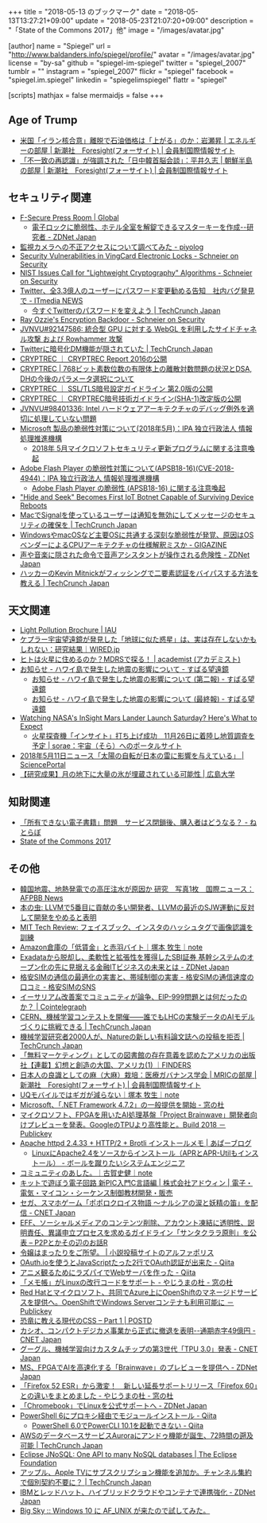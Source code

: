 +++
title = "2018-05-13 のブックマーク"
date =  "2018-05-13T13:27:21+09:00"
update = "2018-05-23T21:07:20+09:00"
description = "「State of the Commons 2017」他"
image = "/images/avatar.jpg"

[author]
name      = "Spiegel"
url       = "http://www.baldanders.info/spiegel/profile/"
avatar    = "/images/avatar.jpg"
license   = "by-sa"
github    = "spiegel-im-spiegel"
twitter   = "spiegel_2007"
tumblr    = ""
instagram = "spiegel_2007"
flickr    = "spiegel"
facebook  = "spiegel.im.spiegel"
linkedin  = "spiegelimspiegel"
flattr    = "spiegel"

[scripts]
  mathjax = false
  mermaidjs = false
+++

## Age of Trump

- [米国「イラン核合意」離脱で石油価格は「上がる」のか：岩瀬昇 | エネルギーの部屋 | 新潮社　Foresight(フォーサイト) | 会員制国際情報サイト](http://www.fsight.jp/articles/-/43677)
- [「不一致の再認識」が強調された「日中韓首脳会談」：平井久志 | 朝鮮半島の部屋 | 新潮社　Foresight(フォーサイト) | 会員制国際情報サイト](http://www.fsight.jp/articles/-/43686)

## セキュリティ関連

- [F-Secure Press Room | Global](https://press.f-secure.com/2018/04/25/f-secure-researchers-master-keys-to-hotels-can-be-created-out-of-thin-air/)
    - [電子ロックに脆弱性、ホテル全室を解錠できるマスターキーを作成--研究者 - ZDNet Japan](https://japan.zdnet.com/article/35118385/)
- [監視カメラへの不正アクセスについて調べてみた - piyolog](http://d.hatena.ne.jp/Kango/20180428/1524936297)
- [Security Vulnerabilities in VingCard Electronic Locks - Schneier on Security](https://www.schneier.com/blog/archives/2018/04/security_vulner_14.html)
- [NIST Issues Call for "Lightweight Cryptography" Algorithms - Schneier on Security](https://www.schneier.com/blog/archives/2018/05/nist_issues_cal.html)
- [Twitter、全3.3億人のユーザーにパスワード変更勧める告知　社内バグ発見で - ITmedia NEWS](http://www.itmedia.co.jp/news/articles/1805/04/news015.html)
    - [今すぐTwitterのパスワードを変えよう  |  TechCrunch Japan](https://jp.techcrunch.com/2018/05/04/2018-05-03-twitter-password-bug/)
- [Ray Ozzie's Encryption Backdoor - Schneier on Security](https://www.schneier.com/blog/archives/2018/05/ray_ozzies_encr.html)
- [JVNVU#92147586: 統合型 GPU に対する WebGL を利用したサイドチャネル攻撃 および Rowhammer 攻撃](https://jvn.jp/vu/JVNVU92147586/)
- [Twitterに暗号化DM機能が隠されていた  |  TechCrunch Japan](https://jp.techcrunch.com/2018/05/08/2018-05-07-encrypted-dms/)
- [CRYPTREC ｜ CRYPTREC Report 2016の公開](http://www.cryptrec.go.jp/topics/cryptrec_20170630_c16report.html)
- [CRYPTREC | 768ビット素数位数の有限体上の離散対数問題の状況とDSA, DHの今後のパラメータ選択について](http://www.cryptrec.go.jp/topics/cryptrec-er-0001-2017.html)
- [CRYPTREC ｜ SSL/TLS暗号設定ガイドライン 第2.0版の公開](http://www.cryptrec.go.jp/topics/cryptrec_20180508_gl_3001_2.0.html)
- [CRYPTREC ｜ CRYPTREC暗号技術ガイドライン(SHA-1)改定版の公開](http://www.cryptrec.go.jp/topics/cryptrec_20180427_eval_gl_2001_2013r1.html)
- [JVNVU#98401336: Intel ハードウェアアーキテクチャのデバッグ例外を適切に処理していない問題](https://jvn.jp/vu/JVNVU98401336/)
- [Microsoft 製品の脆弱性対策について(2018年5月)：IPA 独立行政法人 情報処理推進機構](https://www.ipa.go.jp/security/ciadr/vul/20180509-ms.html)
    - [2018年 5月マイクロソフトセキュリティ更新プログラムに関する注意喚起](https://www.jpcert.or.jp/at/2018/at180021.html)
- [Adobe Flash Player の脆弱性対策について(APSB18-16)(CVE-2018-4944)：IPA 独立行政法人 情報処理推進機構](https://www.ipa.go.jp/security/ciadr/vul/20180509-adobeflashplayer.html)
    - [Adobe Flash Player の脆弱性 (APSB18-16) に関する注意喚起](https://www.jpcert.or.jp/at/2018/at180020.html)
- ["Hide and Seek" Becomes First IoT Botnet Capable of Surviving Device Reboots](https://www.bleepingcomputer.com/news/security/hide-and-seek-becomes-first-iot-botnet-capable-of-surviving-device-reboots/)
- [MacでSignalを使っているユーザーは通知を無効にしてメッセージのセキュリティの確保を  |  TechCrunch Japan](https://jp.techcrunch.com/2018/05/10/2018-05-09-signal-mac-how-to-turn-off-notifications/)
- [WindowsやmacOSなど主要OSに共通する深刻な脆弱性が発覚、原因はOSベンダーによるCPUアーキテクチャの仕様解釈ミスか - GIGAZINE](https://gigazine.net/news/20180511-intel-kernel-ring-vulnerability/)
- [声や音楽に隠された命令で音声アシスタントが操作される危険性 - ZDNet Japan](https://japan.zdnet.com/article/35118982/)
- [ハッカーのKevin Mitnickがフィッシングで二要素認証をバイパスする方法を教える  |  TechCrunch Japan](https://jp.techcrunch.com/2018/05/11/2018-05-10-hacker-kevin-mitnick-shows-how-to-bypass-2fa/)

## 天文関連

- [Light Pollution Brochure | IAU](https://www.iau.org/public/images/detail/light-pollution-brochure/)
- [ケプラー宇宙望遠鏡が発見した「地球に似た惑星」は、実は存在しないかもしれない：研究結果｜WIRED.jp](https://wired.jp/2018/04/29/evaporating-exoplanets/)
- [ヒトは火星に住めるのか？MDRSで探る！ | academist (アカデミスト)](https://academist-cf.com/projects/62)
- [お知らせ - ハワイ島で発生した地震の影響について - すばる望遠鏡](https://www.subarutelescope.org/Announce/2018/05/05/j_index.html)
    - [お知らせ - ハワイ島で発生した地震の影響について (第二報) - すばる望遠鏡](https://www.subarutelescope.org/Announce/2018/05/08/j_index.html)
    - [お知らせ - ハワイ島で発生した地震の影響について (最終報) - すばる望遠鏡](https://www.subarutelescope.org/Announce/2018/05/19/j_index.html)
- [Watching NASA's InSight Mars Lander Launch Saturday? Here's What to Expect](https://www.space.com/40497-insight-mars-lander-launch-what-to-expect.html)
    - [火星探査機「インサイト」打ち上げ成功　11月26日に着陸し地質調査を予定 | sorae：宇宙（そら）へのポータルサイト](https://sorae.info/030201/2018_05_06_insight.html)
- [2018年5月11日ニュース「太陽の自転が日本の雷に影響を与えている」 | SciencePortal](https://scienceportal.jst.go.jp/news/newsflash_review/newsflash/2018/05/20180511_01.html)
- [【研究成果】月の地下に大量の氷が埋蔵されている可能性 | 広島大学](https://www.hiroshima-u.ac.jp/news/45236)

## 知財関連

- [「所有できない電子書籍」問題　サービス閉鎖後、購入者はどうなる？ - ねとらぼ](http://nlab.itmedia.co.jp/nl/articles/1805/01/news073.html)
- [State of the Commons 2017](https://stateof.creativecommons.org/)

## その他

- [韓国地震、地熱発電での高圧注水が原因か 研究　写真1枚　国際ニュース：AFPBB News](http://www.afpbb.com/articles/-/3172908)
- [本の虫: LLVMで5番目に貢献の多い開発者、LLVMの最近のSJW運動に反対して開発をやめると表明](https://cpplover.blogspot.jp/2018/05/llvm5llvmsjw.html?m=1)
- [MIT Tech Review: フェイスブック、インスタのハッシュタグで画像認識を訓練](https://www.technologyreview.jp/nl/your-sunset-photos-might-have-helped-improve-facebooks-ai/)
- [Amazon倉庫の「低賃金」と赤羽バイト｜塚本 牧生｜note](https://note.mu/tsukamoto/n/ne48202be588e)
- [Exadataから脱却し、柔軟性と拡張性を獲得したSBI証券 基幹システムのオープン化の先に見据える金融ITビジネスの未来とは - ZDNet Japan](https://japan.zdnet.com/extra/dellemc_201804/35117551/)
- [格安SIMの通信の最適化の実害と、帯域制御の実害 - 格安SIMの通信速度の口コミ - 格安SIMのSNS](https://kakuyasu-sim.jp/sns/kuchikomis/topic/8355)
- [イーサリアム改善案でコミュニティが論争、EIP-999問題とは何だったのか？ | Cointelegraph](https://jp.cointelegraph.com/news/eip-999-why-a-vote-to-release-parity-locked-funds-evoked-so-much-controversy)
- [CERN、機械学習コンテストを開催――誰でもLHCの実験データのAIモデルづくりに挑戦できる  |  TechCrunch Japan](https://jp.techcrunch.com/2018/05/05/2018-05-04-particle-physics-gets-the-machine-learning-treatment-as-collider-data-multiplies/)
- [機械学習研究者2000人が、Natureの新しい有料論文誌への投稿を拒否  |  TechCrunch Japan](https://jp.techcrunch.com/2018/05/03/2018-05-01-thousands-of-academics-spurn-natures-new-paid-access-machine-learning-journal/)
- [「無料マーケティング」としての図書館の存在意義を認めたアメリカの出版社【連載】幻想と創造の大国、アメリカ(1) ｜FINDERS](https://finders.me/articles.php?id=149)
- [日本人の良識としての麻（大麻）栽培：医療ガバナンス学会 | MRICの部屋 | 新潮社　Foresight(フォーサイト) | 会員制国際情報サイト](http://www.fsight.jp/articles/-/43663)
- [UQモバイルではギガが減らない｜塚本 牧生｜note](https://note.mu/tsukamoto/n/n08981840a030)
- [Microsoft、「.NET Framework 4.7.2」の一般提供を開始 - 窓の杜](https://forest.watch.impress.co.jp/docs/news/1120305.html)
- [マイクロソフト、FPGAを用いたAI処理基盤「Project Brainwave」開発者向けプレビューを発表。GoogleのTPUより高性能と。Build 2018 － Publickey](https://www.publickey1.jp/blog/18/fpgaaiproject_brainwavegoogletpubuild_2018.html)
- [Apache httpd 2.4.33 + HTTP/2 + Brotli インストールメモ | あぱーブログ](https://blog.apar.jp/linux/9730/)
    - [LinuxにApache2.4をソースからインストール（APRとAPR-Utilもインストール） - ボールを蹴りたいシステムエンジニア](http://toriaezu-engineer.hatenablog.com/entry/2017/01/10/225059)
- [コミュニティのあした。｜古賀史健｜note](https://note.mu/fumiken/n/nc18c986f10b4)
- [キットで遊ぼう電子回路 新PIC入門C言語編 | 株式会社アドウィン | 電子・電気・マイコン・シーケンス制御教材開発・販売](https://www.adwin.com/product/ECB-900T.html)
- [セガ、スマホゲーム「ポポロクロイス物語 ～ナルシアの涙と妖精の笛」を配信 - CNET Japan](https://japan.cnet.com/article/35118831/)
- [EFF、ソーシャルメディアのコンテンツ削除、アカウント凍結に透明性、説明責任、異議申立プロセスを求めるガイドライン「サンタクララ原則」を公表 – P2Pとかその辺のお話R](http://p2ptk.org/freedom-of-speech/915)
- [令嬢はまったりをご所望。 | 小説投稿サイトのアルファポリス](https://www.alphapolis.co.jp/novel/94131096/797099378)
- [OAuth.ioを使うとJavaScriptたった2行でOAuth認証が出来た - Qiita](https://qiita.com/leafia78/items/abbdd5ffe3850d3a004b)
- [アニメ観るためにラズパイでWebサーバを作った - Qiita](https://qiita.com/hxbdy625/items/48bb3cd56417bbbf8cc5)
- [「メモ帳」がLinuxの改行コードをサポート - やじうまの杜 - 窓の杜](https://forest.watch.impress.co.jp/docs/serial/yajiuma/1120764.html)
- [Red Hatとマイクロソフト、共同でAzure上にOpenShiftのマネージドサービスを提供へ。OpenShiftでWindows Serverコンテナも利用可能に － Publickey](https://www.publickey1.jp/blog/18/red_hatazureopenshiftopenshiftwindows_server.html)
- [恐竜に教える現代のCSS – Part 1 | POSTD](https://postd.cc/actualize-networkmodern-css-explained-for-dinosaurs/)
- [カシオ、コンパクトデジカメ事業から正式に撤退を表明--通期赤字49億円 - CNET Japan](https://japan.cnet.com/article/35118899/)
- [グーグル、機械学習向けカスタムチップの第3世代「TPU 3.0」発表 - CNET Japan](https://japan.cnet.com/article/35118846/)
- [MS、FPGAでAIを高速化する「Brainwave」のプレビューを提供へ - ZDNet Japan](https://japan.zdnet.com/article/35118787/)
- [「Firefox 52 ESR」から激変！　新しい延長サポートリリース「Firefox 60」との違いをまとめました - やじうまの杜 - 窓の杜](https://forest.watch.impress.co.jp/docs/serial/yajiuma/1121187.html)
- [「Chromebook」でLinuxを公式サポートへ - ZDNet Japan](https://japan.zdnet.com/article/35118979/)
- [PowerShell 6にプロキシ経由でモジュールインストール - Qiita](https://qiita.com/tsukamoto/items/eb74bf6ef887b01eaa01)
    - [PowerShell 6.0でPowerCLI 10.1を起動できない - Qiita](https://qiita.com/tsukamoto/items/5f148f758ac060092260)
- [AWSのデータベースサービスAuroraにアンドゥ機能が誕生、72時間の遡及可能  |  TechCrunch Japan](https://jp.techcrunch.com/2018/05/11/2018-05-10-aws-launches-an-undo-feature-for-its-aurora-database-service/)
- [Eclipse JNoSQL: One API to many NoSQL databases  | The Eclipse Foundation](https://www.eclipse.org/community/eclipse_newsletter/2018/april/jnosql.php)
- [アップル、Apple TVにサブスクリプション機能を追加か。チャンネル集約で個別契約不要に？  |  TechCrunch Japan](https://jp.techcrunch.com/2018/05/10/engadget-apple-tv/)
- [IBMとレッドハット、ハイブリッドクラウドやコンテナで連携強化 - ZDNet Japan](https://japan.zdnet.com/article/35118972/)
- [Big Sky :: Windows 10 に AF_UNIX が来たので試してみた。](https://mattn.kaoriya.net/software/lang/c/20180513001637.htm)
